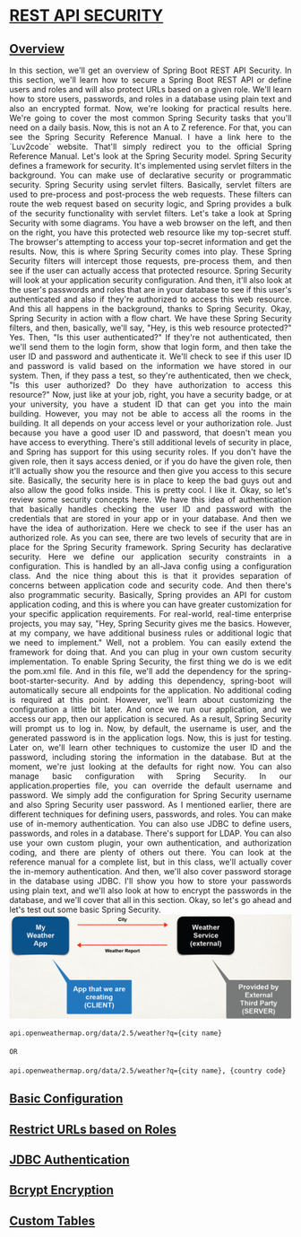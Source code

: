 # [REST API SECURITY]()

## [Overview]()
<div style="text-align:justify">
In this section, we'll get an overview of Spring Boot REST API Security.
In this section, we'll learn how to secure a Spring Boot REST API 
or define users and roles and will also protect URLs based on a given role.
We'll learn how to store users, passwords, and roles in a database using plain text 
and also an encrypted format.
Now, we're looking for practical results here.
We're going to cover the most common Spring Security tasks that you'll need on a daily basis.
Now, this is not an A to Z reference.
For that, you can see the Spring Security Reference Manual.
I have a link here to the `Luv2code` website.
That'll simply redirect you to the official Spring Reference Manual.
Let's look at the Spring Security model.
Spring Security defines a framework for security.
It's implemented using servlet filters in the background.
You can make use of declarative security or programmatic security.
Spring Security using servlet filters.
Basically, servlet filters are used to pre-process and post-process the web requests.
These filters can route the web request based on security logic,
and Spring provides a bulk of the security functionality with servlet filters.
Let's take a look at Spring Security with some diagrams.
You have a web browser on the left, and then on the right,
you have this protected web resource like my top-secret stuff.
The browser's attempting to access your top-secret information and get the results.
Now, this is where Spring Security comes into play.
These Spring Security filters will intercept those requests,
pre-process them, and then see if the user can actually access that protected resource.
Spring Security will look at your application security configuration.
And then, it'll also look at the user's passwords and roles
that are in your database to see if this user's authenticated
and also if they're authorized to access this web resource.
And this all happens in the background, thanks to Spring Security.
Okay, Spring Security in action with a flow chart.
We have these Spring Security filters, and then, basically,
we'll say, "Hey, is this web resource protected?"
Yes. Then, "Is this user authenticated?"
If they're not authenticated, then we'll send them to the login form,
show that login form, and then take the user ID and password and authenticate it.
We'll check to see if this user ID and password is valid
based on the information we have stored in our system.
Then, if they pass a test, so they're authenticated,
then we check, "Is this user authorized?
Do they have authorization to access this resource?"
Now, just like at your job, right,
you have a security badge, or at your university,
you have a student ID that can get you into the main building.
However, you may not be able to access all the rooms in the building.
It all depends on your access level or your authorization role.
Just because you have a good user ID and password,
that doesn't mean you have access to everything.
There's still additional levels of security in place,
and Spring has support for this using security roles.
If you don't have the given role, then it says access denied,
or if you do have the given role, then it'll actually show you the resource
and then give you access to this secure site.
Basically, the security here is in place to keep the bad guys out
and also allow the good folks inside.
This is pretty cool. I like it.
Okay, so let's review some security concepts here.
We have this idea of authentication that basically handles checking the user ID and password
with the credentials that are stored in your app or in your database.
And then we have the idea of authorization.
Here we check to see if the user has an authorized role.
As you can see, there are two levels of security that are in place for the Spring Security framework.
Spring Security has declarative security.
Here we define our application security constraints in a configuration.
This is handled by an all-Java config using a configuration class.
And the nice thing about this is that it provides separation of concerns
between application code and security code.
And then there's also programmatic security.
Basically, Spring provides an API for custom application coding,
and this is where you can have greater customization
for your specific application requirements.
For real-world, real-time enterprise projects, you may say,
"Hey, Spring Security gives me the basics.
However, at my company, we have additional business rules
or additional logic that we need to implement."
Well, not a problem.
You can easily extend the framework for doing that.
And you can plug in your own custom security implementation.
To enable Spring Security, the first thing we do is we edit the pom.xml file.
And in this file, we'll add the dependency for the spring-boot-starter-security.
And by adding this dependency, spring-boot will automatically
secure all endpoints for the application.
No additional coding is required at this point.
However, we'll learn about customizing the configuration a little bit later.
And once we run our application, and we access our app, then our application is secured.
As a result, Spring Security will prompt us to log in.
Now, by default, the username is user,
and the generated password is in the application logs.
Now, this is just for testing.
Later on, we'll learn other techniques to customize the user ID and the password,
including storing the information in the database.
But at the moment, we're just looking at the defaults for right now.
You can also manage basic configuration with Spring Security.
In our application.properties file, you can override the default username and password.
We simply add the configuration for Spring Security username
and also Spring Security user password.
As I mentioned earlier, there are different techniques
for defining users, passwords, and roles.
You can make use of in-memory authentication.
You can also use JDBC to define users, passwords, and roles in a database.
There's support for LDAP.
You can also use your own custom plugin,
your own authentication, and authorization coding,
and there are plenty of others out there.
You can look at the reference manual for a complete list,
but in this class, we'll actually cover the in-memory authentication.
And then, we'll also cover password storage in the database using JDBC.
I'll show you how to store your passwords using plain text,
and we'll also look at how to encrypt the passwords in the database,
and we'll cover that all in this section.
Okay, so let's go ahead and let's test out some basic Spring Security.


<div align="center">
    <img src="https://github.com/korhanertancakmak/SPRING-BOOT/blob/master/04-spring-boot-rest-crud/images/image01.png?raw=true" alt="image01">
</div>



```html
api.openweathermap.org/data/2.5/weather?q={city name}

OR

api.openweathermap.org/data/2.5/weather?q={city name}, {country code}
```

</div>

## [Basic Configuration]()
<div style="text-align:justify">

</div>

## [Restrict URLs based on Roles]()
<div style="text-align:justify">

</div>


## [JDBC Authentication]()
<div style="text-align:justify">

</div>


## [Bcrypt Encryption]()
<div style="text-align:justify">

</div>


## [Custom Tables]()
<div style="text-align:justify">

</div>
